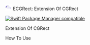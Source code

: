 <img src="https://github.com/NealWills/ECGRect/blob/master/Icon/E%20-%20NW%20-%20CGRect.png?raw=true" alt="Miss Electric Eel 2016" width="20" height="20"> ECGRect: Extension Of CGRect

[![Swift Package Manager compatible](https://img.shields.io/badge/Swift%20Package%20Manager-compatible-brightgreen.svg)](https://github.com/apple/swift-package-manager)

Extension Of CGRect


How To Use
